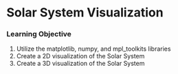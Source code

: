 # Solar System Visualization

### Learning Objective
1. Utilize the matplotlib, numpy, and mpl_toolkits libraries
2. Create a 2D visualization of the Solar System
3. Create a 3D visualization of the Solar System
